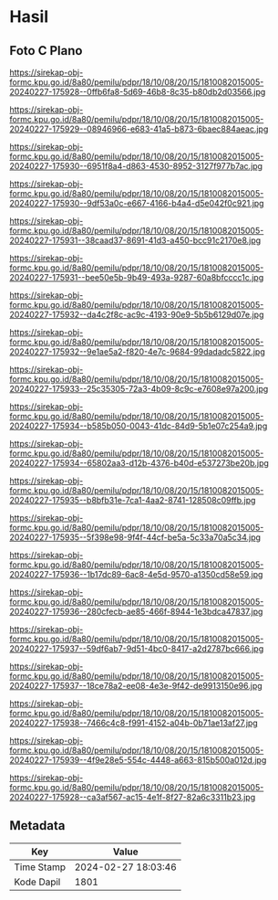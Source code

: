 # Hasil

## Foto C Plano

https://sirekap-obj-formc.kpu.go.id/8a80/pemilu/pdpr/18/10/08/20/15/1810082015005-20240227-175928--0ffb6fa8-5d69-46b8-8c35-b80db2d03566.jpg

https://sirekap-obj-formc.kpu.go.id/8a80/pemilu/pdpr/18/10/08/20/15/1810082015005-20240227-175929--08946966-e683-41a5-b873-6baec884aeac.jpg

https://sirekap-obj-formc.kpu.go.id/8a80/pemilu/pdpr/18/10/08/20/15/1810082015005-20240227-175930--6951f8a4-d863-4530-8952-3127f977b7ac.jpg

https://sirekap-obj-formc.kpu.go.id/8a80/pemilu/pdpr/18/10/08/20/15/1810082015005-20240227-175930--9df53a0c-e667-4166-b4a4-d5e042f0c921.jpg

https://sirekap-obj-formc.kpu.go.id/8a80/pemilu/pdpr/18/10/08/20/15/1810082015005-20240227-175931--38caad37-8691-41d3-a450-bcc91c2170e8.jpg

https://sirekap-obj-formc.kpu.go.id/8a80/pemilu/pdpr/18/10/08/20/15/1810082015005-20240227-175931--bee50e5b-9b49-493a-9287-60a8bfcccc1c.jpg

https://sirekap-obj-formc.kpu.go.id/8a80/pemilu/pdpr/18/10/08/20/15/1810082015005-20240227-175932--da4c2f8c-ac9c-4193-90e9-5b5b6129d07e.jpg

https://sirekap-obj-formc.kpu.go.id/8a80/pemilu/pdpr/18/10/08/20/15/1810082015005-20240227-175932--9e1ae5a2-f820-4e7c-9684-99dadadc5822.jpg

https://sirekap-obj-formc.kpu.go.id/8a80/pemilu/pdpr/18/10/08/20/15/1810082015005-20240227-175933--25c35305-72a3-4b09-8c9c-e7608e97a200.jpg

https://sirekap-obj-formc.kpu.go.id/8a80/pemilu/pdpr/18/10/08/20/15/1810082015005-20240227-175934--b585b050-0043-41dc-84d9-5b1e07c254a9.jpg

https://sirekap-obj-formc.kpu.go.id/8a80/pemilu/pdpr/18/10/08/20/15/1810082015005-20240227-175934--65802aa3-d12b-4376-b40d-e537273be20b.jpg

https://sirekap-obj-formc.kpu.go.id/8a80/pemilu/pdpr/18/10/08/20/15/1810082015005-20240227-175935--b8bfb31e-7ca1-4aa2-8741-128508c09ffb.jpg

https://sirekap-obj-formc.kpu.go.id/8a80/pemilu/pdpr/18/10/08/20/15/1810082015005-20240227-175935--5f398e98-9f4f-44cf-be5a-5c33a70a5c34.jpg

https://sirekap-obj-formc.kpu.go.id/8a80/pemilu/pdpr/18/10/08/20/15/1810082015005-20240227-175936--1b17dc89-6ac8-4e5d-9570-a1350cd58e59.jpg

https://sirekap-obj-formc.kpu.go.id/8a80/pemilu/pdpr/18/10/08/20/15/1810082015005-20240227-175936--280cfecb-ae85-466f-8944-1e3bdca47837.jpg

https://sirekap-obj-formc.kpu.go.id/8a80/pemilu/pdpr/18/10/08/20/15/1810082015005-20240227-175937--59df6ab7-9d51-4bc0-8417-a2d2787bc666.jpg

https://sirekap-obj-formc.kpu.go.id/8a80/pemilu/pdpr/18/10/08/20/15/1810082015005-20240227-175937--18ce78a2-ee08-4e3e-9f42-de9913150e96.jpg

https://sirekap-obj-formc.kpu.go.id/8a80/pemilu/pdpr/18/10/08/20/15/1810082015005-20240227-175938--7466c4c8-f991-4152-a04b-0b71ae13af27.jpg

https://sirekap-obj-formc.kpu.go.id/8a80/pemilu/pdpr/18/10/08/20/15/1810082015005-20240227-175939--4f9e28e5-554c-4448-a663-815b500a012d.jpg

https://sirekap-obj-formc.kpu.go.id/8a80/pemilu/pdpr/18/10/08/20/15/1810082015005-20240227-175928--ca3af567-ac15-4e1f-8f27-82a6c3311b23.jpg


## Metadata

| Key        | Value               |
| ---------- | ------------------- |
| Time Stamp | 2024-02-27 18:03:46 |
| Kode Dapil | 1801                |



